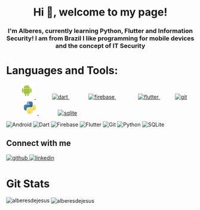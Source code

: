
<h1 align="center">Hi 👋, welcome to my page!</h1>
<h3 align="center">I'm Alberes, currently learning Python, Flutter and Information Security!
  I am from Brazil I like programming for mobile devices and the concept of IT Security</h3>


# Languages and Tools:
<p align="left">
  &nbsp;&nbsp;&nbsp;&nbsp;&nbsp;&nbsp;&nbsp;&nbsp;
  <a href="https://developer.android.com" target="_blank"> 
  <img src="https://raw.githubusercontent.com/devicons/devicon/master/icons/android/android-original-wordmark.svg" alt="android" width="40" height="40"/> 
  </a> 
  &nbsp;&nbsp;&nbsp;&nbsp;&nbsp;&nbsp;&nbsp;&nbsp;&nbsp;&nbsp;
  <a href="https://dart.dev" target="_blank">
    <img src="https://www.vectorlogo.zone/logos/dartlang/dartlang-icon.svg" alt="dart" width="40" height="40"/>
  </a> 
  &nbsp;&nbsp;&nbsp;&nbsp;&nbsp;&nbsp;&nbsp;&nbsp;&nbsp;&nbsp;&nbsp;&nbsp;
  <a href="https://firebase.google.com/" target="_blank"> 
    <img src="https://www.vectorlogo.zone/logos/firebase/firebase-icon.svg" alt="firebase" width="40" height="40"/>
  </a> 
  &nbsp;&nbsp;&nbsp;&nbsp;&nbsp;&nbsp;&nbsp;&nbsp;&nbsp;&nbsp;&nbsp;&nbsp;&nbsp;&nbsp;
  <a href="https://flutter.dev" target="_blank">
    <img src="https://www.vectorlogo.zone/logos/flutterio/flutterio-icon.svg" alt="flutter" width="40" height="40"/> 
  </a> 
  &nbsp;&nbsp;&nbsp;&nbsp;&nbsp;&nbsp;&nbsp;&nbsp;&nbsp;
  <a href="https://git-scm.com/" target="_blank">
    <img src="https://www.vectorlogo.zone/logos/git-scm/git-scm-icon.svg" alt="git" width="40" height="40"/> 
  </a>
  &nbsp;&nbsp;&nbsp;&nbsp;&nbsp;&nbsp;&nbsp;&nbsp;&nbsp;&nbsp;
  <a href="https://www.python.org" target="_blank">
    <img src="https://raw.githubusercontent.com/devicons/devicon/master/icons/python/python-original.svg" alt="python" width="40" height="40"/> 
  </a> 
  &nbsp;&nbsp;&nbsp;&nbsp;&nbsp;&nbsp;&nbsp;&nbsp;&nbsp;&nbsp;&nbsp;&nbsp;
  <a href="https://www.sqlite.org/" target="_blank">
    <img src="https://www.vectorlogo.zone/logos/sqlite/sqlite-icon.svg" alt="sqlite" width="40" height="40"/>
  </a> 
</p>

<p>
  <img alt="Android" src="https://img.shields.io/badge/-Android-3ddc84?style=for-the-badge&logo=android&logoColor=black" />
  <img alt="Dart" src="https://img.shields.io/badge/-Dart-0175c2?style=for-the-badge&logo=dart" />
  <img alt="Firebase" src="https://img.shields.io/badge/-Firebase-black?style=for-the-badge&logo=firebase" />
  <img alt="Flutter" src="https://img.shields.io/badge/-Flutter-white?style=for-the-badge&logo=flutter&logoColor=02569b" />
  <img alt="Git" src="https://img.shields.io/badge/-Git-f05032?style=for-the-badge&logo=git&logoColor=white" />
  <img alt="Python" src="https://img.shields.io/badge/-Python-black?style=for-the-badge&logo=Python" />
  <img alt="SQLite" src="https://img.shields.io/badge/-SQLite-003b57?style=for-the-badge&logo=sqlite" />
</p>

## Connect with me  
<div align="left">
<a href="https://github.com/alberesdejesus" target="_blank">
<img src=https://img.shields.io/badge/github-%2324292e.svg?&style=for-the-badge&logo=github&logoColor=white alt=github style="margin-bottom: 5px;" />
</a>
<a href="https://linkedin.com/in/alberes-de-jesus" target="_blank">
<img src=https://img.shields.io/badge/linkedin-%231E77B5.svg?&style=for-the-badge&logo=linkedin&logoColor=white alt=linkedin style="margin-bottom: 5px;" />
</a>  
</div>  

# Git Stats

<p><img align="left" src="https://github-readme-stats.vercel.app/api/top-langs?username=alberesdejesus&show_icons=true&locale=en&layout=compact" alt="alberesdejesus" /></p>

<p>&nbsp;<img align="center" src="https://github-readme-stats.vercel.app/api?username=alberesdejesus&show_icons=true&locale=en" alt="alberesdejesus" /></p>

